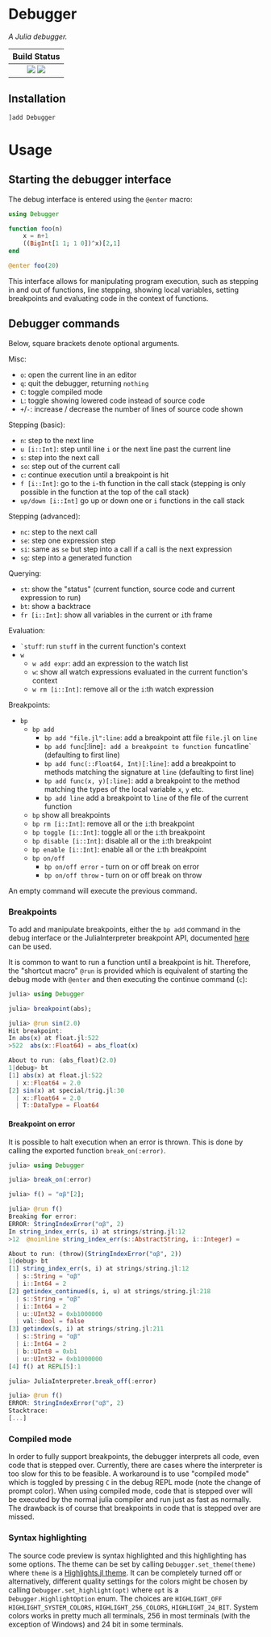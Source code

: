 # Debugger

*A Julia debugger.*

**Build Status**                                                                                |
|:-----------------------------------------------------------------------------------------------:|
| [![][travis-img]][travis-url]  [![][codecov-img]][codecov-url] |

## Installation

```jl
]add Debugger
```

# Usage

## Starting the debugger interface

The debug interface is entered using the `@enter` macro:

```julia
using Debugger

function foo(n)
    x = n+1
    ((BigInt[1 1; 1 0])^x)[2,1]
end

@enter foo(20)
```

This interface allows for manipulating program execution, such as stepping in and
out of functions, line stepping, showing local variables, setting breakpoints and evaluating code in
the context of functions.

## Debugger commands

Below, square brackets denote optional arguments.

Misc:
- `o`: open the current line in an editor
- `q`: quit the debugger, returning `nothing`
- `C`: toggle compiled mode
- `L`: toggle showing lowered code instead of source code
- `+`/`-`: increase / decrease the number of lines of source code shown

Stepping (basic):
- `n`: step to the next line
- `u [i::Int]`: step until line `i` or the next line past the current line
- `s`: step into the next call
- `so`: step out of the current call
- `c`: continue execution until a breakpoint is hit
- `f [i::Int]`: go to the `i`-th function in the call stack (stepping is only possible in the function at the top of the call stack)
- `up/down [i::Int]` go up or down one or `i` functions in the call stack

Stepping (advanced):
- `nc`: step to the next call
- `se`: step one expression step
- `si`: same as `se` but step into a call if a call is the next expression
- `sg`: step into a generated function

Querying:
- `st`: show the "status" (current function, source code and current expression to run)
- `bt`: show a backtrace
- `fr [i::Int]`: show all variables in the current or `i`th frame

Evaluation:
- ``` `stuff ```: run `stuff` in the current function's context
- `w`
    - `w add expr`: add an expression to the watch list
    - `w`: show all watch expressions evaluated in the current function's context
    - `w rm [i::Int]`: remove all or the `i`:th watch expression

Breakpoints:
- `bp`
    - `bp add`
        - `bp add "file.jl":line`: add a breakpoint att file `file.jl` on `line`
        - `bp add func`[:line]`: add a breakpoint to function `func` at `line` (defaulting to first line)
        - `bp add func(::Float64, Int)[:line]`: add a breakpoint to methods matching the signature at `line` (defaulting to first line)
        - `bp add func(x, y)[:line]`: add a breakpoint to the method matching the types of the local variable `x`, `y` etc.
        - `bp add line` add a breakpoint to `line` of the file of the current function
    - `bp` show all breakpoints
    - `bp rm [i::Int]`: remove all or the `i`:th breakpoint
    - `bp toggle [i::Int]`: toggle all or the `i`:th breakpoint
    - `bp disable [i::Int]`: disable all or the `i`:th breakpoint
    - `bp enable [i::Int]`: enable all or the `i`:th breakpoint
    - `bp on/off`
      - `bp on/off error` - turn on or off break on error
      - `bp on/off throw` - turn on or off break on throw

An empty command will execute the previous command.

### Breakpoints

To add and manipulate breakpoints, either the `bp add` command in the debug interface or the JuliaInterpreter breakpoint API, documented [here](https://juliadebug.github.io/JuliaInterpreter.jl/latest/dev_reference/#Breakpoints-1)
can be used.

It is common to want to run a function until a breakpoint is hit. Therefore, the "shortcut macro" `@run` is provided which is equivalent
of starting the debug mode with `@enter` and then executing the continue command (`c`):

```jl
julia> using Debugger

julia> breakpoint(abs);

julia> @run sin(2.0)
Hit breakpoint:
In abs(x) at float.jl:522
>522  abs(x::Float64) = abs_float(x)

About to run: (abs_float)(2.0)
1|debug> bt
[1] abs(x) at float.jl:522
  | x::Float64 = 2.0
[2] sin(x) at special/trig.jl:30
  | x::Float64 = 2.0
  | T::DataType = Float64
```

#### Breakpoint on error

It is possible to halt execution when an error is thrown. This is done by calling the exported function `break_on(:error)`.

```jl
julia> using Debugger

julia> break_on(:error)

julia> f() = "αβ"[2];

julia> @run f()
Breaking for error:
ERROR: StringIndexError("αβ", 2)
In string_index_err(s, i) at strings/string.jl:12
>12  @noinline string_index_err(s::AbstractString, i::Integer) =

About to run: (throw)(StringIndexError("αβ", 2))
1|debug> bt
[1] string_index_err(s, i) at strings/string.jl:12
  | s::String = "αβ"
  | i::Int64 = 2
[2] getindex_continued(s, i, u) at strings/string.jl:218
  | s::String = "αβ"
  | i::Int64 = 2
  | u::UInt32 = 0xb1000000
  | val::Bool = false
[3] getindex(s, i) at strings/string.jl:211
  | s::String = "αβ"
  | i::Int64 = 2
  | b::UInt8 = 0xb1
  | u::UInt32 = 0xb1000000
[4] f() at REPL[5]:1

julia> JuliaInterpreter.break_off(:error)

julia> @run f()
ERROR: StringIndexError("αβ", 2)
Stacktrace:
[...]
```

### Compiled mode

In order to fully support breakpoints, the debugger interprets all code, even code that is stepped over.
Currently, there are cases where the interpreter is too slow for this to be feasible.
A workaround is to use "compiled mode" which is toggled by pressing `C` in the debug REPL mode (note the change of prompt color).
When using compiled mode, code that is stepped over will be executed
by the normal julia compiler and run just as fast as normally.
The drawback is of course that breakpoints in code that is stepped over are missed.


### Syntax highlighting

The source code preview is syntax highlighted and this highlighting has some options.
The theme can be set by calling `Debugger.set_theme(theme)` where `theme` is a [Highlights.jl theme](https://juliadocs.github.io/Highlights.jl/stable/demo/themes.html).
It can be completely turned off or alternatively, different quality settings for the colors might be chosen by calling `Debugger.set_highlight(opt)` where `opt` is a `Debugger.HighlightOption` enum.
The choices are `HIGHLIGHT_OFF` `HIGHLIGHT_SYSTEM_COLORS`, `HIGHLIGHT_256_COLORS`, `HIGHLIGHT_24_BIT`. System colors works in pretty much all terminals, 256 in most terminals (with the exception of Windows)
and 24 bit in some terminals.


[travis-img]: https://travis-ci.org/JuliaDebug/Debugger.jl.svg?branch=master
[travis-url]: https://travis-ci.org/JuliaDebug/Debugger.jl

[codecov-img]: https://codecov.io/gh/JuliaDebug/Debugger.jl/branch/master/graph/badge.svg
[codecov-url]: https://codecov.io/gh/JuliaDebug/Debugger.jl
